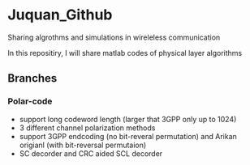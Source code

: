 # Juquan_Github
Sharing algrothms and simulations in wireleless communication

In this repositiry, I will share matlab codes of physical layer algorithms

## Branches


### Polar-code
- support long codeword length (larger that 3GPP only up to 1024)
- 3 different channel polarization methods
- support 3GPP endcoding (no bit-reveral permutation) and Arikan origianl (with bit-reversal permutaion)
- SC decorder and CRC aided SCL decorder
